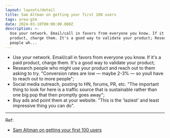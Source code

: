 ```yaml
---
layout: layouts/detail
title: Sam Altman on getting your first 100 users
tags: area-gtm
date: 2024-03-10T00:00:00.000Z
description: >-
  Use your network. Email/call in favors from everyone you know. If it's a paid
  product, charge them. It's a good way to validate your product; Research
  people wh...
---
```

* Use your network. Email/call in favors from everyone you know. If it's a paid product, charge them. It's a good way to validate your product; 
* Research people who might use your product and reach out to them asking to try. "Conversion rates are low — maybe 2-3% — so youll have to reach out to more people"; 
* Social media outreach, posting to HN, forums, PR, etc. "The important thing to look for here is a traffic source that is sustainable rather than one big pop that then promptly goes away"; 
* Buy ads and point them at your website. "This is the 'laziest' and least impressive thing you can do". 

---

Ref:
* <a href="https://www.youtube.com/watch?v=4XEJCR23yec" target="_blank">Sam Altman on getting your first 100 users</a>
